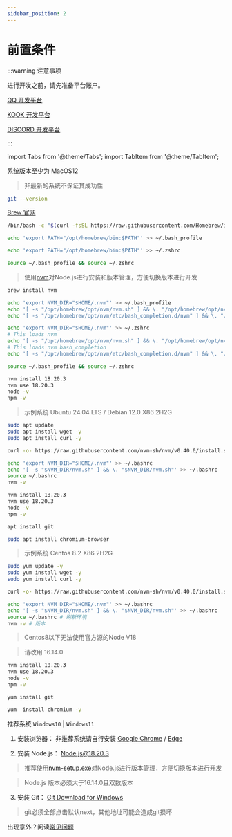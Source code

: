 ```yaml
---
sidebar_position: 2
---
```


# 前置条件

:::warning 注意事项

进行开发之前，请先准备平台账户。

[QQ 开发平台](https://q.qq.com/#/)

[KOOK 开发平台](https://developer.kookapp.cn/doc/)

[DISCORD 开发平台](https://discord.com/developers/applications/)

:::

import Tabs from '@theme/Tabs';
import TabItem from '@theme/TabItem';

<Tabs>
 
  <TabItem value="MacOS" label="MacOS" default>

系统版本至少为 MacOS12

> 非最新的系统不保证其成功性

```bash title="校验git版本，未安装会提示下载常用工具包"
git --version
```

[Brew 官网](https://brew.sh/)

```bash title="下载Brew"
/bin/bash -c "$(curl -fsSL https://raw.githubusercontent.com/Homebrew/install/HEAD/install.sh)"
```

```bash title="添加环境变量"
echo 'export PATH="/opt/homebrew/bin:$PATH"' >> ~/.bash_profile
```

```bash title="添加环境变量"
echo 'export PATH="/opt/homebrew/bin:$PATH"' >> ~/.zshrc
```

```bash title="重载环境变量"
source ~/.bash_profile && source ~/.zshrc
```

> 使用[nvm](https://github.com/nvm-sh/nvm)对Node.js进行安装和版本管理，方便切换版本进行开发

```bash title="安装nvm"
brew install nvm
```

```bash title="为bash添加环境"
echo 'export NVM_DIR="$HOME/.nvm"' >> ~/.bash_profile
echo '[ -s "/opt/homebrew/opt/nvm/nvm.sh" ] && \. "/opt/homebrew/opt/nvm/nvm.sh"' >> ~/.bash_profile
echo '[ -s "/opt/homebrew/opt/nvm/etc/bash_completion.d/nvm" ] && \. "/opt/homebrew/opt/nvm/etc/bash_completion.d/nvm"' >> ~/.bash_profile
```

```bash title="为zshrc添加环境"
echo 'export NVM_DIR="$HOME/.nvm"' >> ~/.zshrc
# This loads nvm
echo '[ -s "/opt/homebrew/opt/nvm/nvm.sh" ] && \. "/opt/homebrew/opt/nvm/nvm.sh"' >> ~/.zshrc
# This loads nvm bash_completion
echo '[ -s "/opt/homebrew/opt/nvm/etc/bash_completion.d/nvm" ] && \. "/opt/homebrew/opt/nvm/etc/bash_completion.d/nvm"' >> ~/.zshrc
```

```bash title="刷新环境"
source ~/.bash_profile && source ~/.zshrc
```

```bash title="安装NodeJS@18.20.3"
nvm install 18.20.3
nvm use 18.20.3
node -v
npm -v
```

  </TabItem>

<TabItem value="Debian" label="Ubuntu/Debian">

> 示例系统 Ubuntu 24.04 LTS / Debian 12.0 X86 2H2G

```sh titile="更新系统包"
sudo apt update
sudo apt install wget -y
sudo apt install curl -y
```

```sh title="安装nvm"
curl -o- https://raw.githubusercontent.com/nvm-sh/nvm/v0.40.0/install.sh | bash
```

```sh title="添加NVM到环境变量"
echo 'export NVM_DIR="$HOME/.nvm"' >> ~/.bashrc
echo '[ -s "$NVM_DIR/nvm.sh" ] && \. "$NVM_DIR/nvm.sh"' >> ~/.bashrc
source ~/.bashrc
nvm -v
```

```bash title="安装NodeJS@18.20.3"
nvm install 18.20.3
nvm use 18.20.3
node -v
npm -v
```

```sh title="安装git"
apt install git
```

```sh title="安装chromium"
sudo apt install chromium-browser
```

  </TabItem>

  <TabItem value="Centos" label="Centos">

> 示例系统 Centos 8.2 X86 2H2G

```sh title="确保yum包是最新的"
sudo yum update -y
sudo yum install wget -y
sudo yum install curl -y
```

```sh title="安装NVM"
curl -o- https://raw.githubusercontent.com/nvm-sh/nvm/v0.40.0/install.sh | bash
```

```sh title="添加NVM到环境变量"
echo 'export NVM_DIR="$HOME/.nvm"' >> ~/.bashrc
echo '[ -s "$NVM_DIR/nvm.sh" ] && \. "$NVM_DIR/nvm.sh"' >> ~/.bashrc
source ~/.bashrc # 刷新环境
nvm -v # 版本
```

> Centos8以下无法使用官方源的Node V18

> 请改用 16.14.0

```bash title="安装NodeJS@18.20.3"
nvm install 18.20.3
nvm use 18.20.3
node -v
npm -v
```

```sh title="安装git"
yum install git
```

```sh title="安装 Chromium"
yum  install chromium -y
```

  </TabItem>

   <TabItem value="Windows" label="Windows" >
  
推荐系统 `Windows10` | `Windows11`

1. 安装浏览器： 非推荐系统请自行安装 [Google Chrome](https://www.google.cn/intl/zh-CN/chrome/) / [Edge](https://www.microsoft.com/zh-cn/edge)

2. 安装 Node.js： [Node.js@18.20.3](https://nodejs.org/zh-cn)

> 推荐使用[nvm-setup.exe](https://github.com/coreybutler/nvm-windows/releases)对Node.js进行版本管理，方便切换版本进行开发

> Node.js 版本必须大于16.14.0且双数版本

3. 安装 Git： [Git Download for Windows](https://git-scm.com/)

> git必须全部点击默认next，其他地址可能会造成git损坏

  </TabItem>

</Tabs>

出现意外？阅读[常见问题](./x-other/3-common-problem.md)
